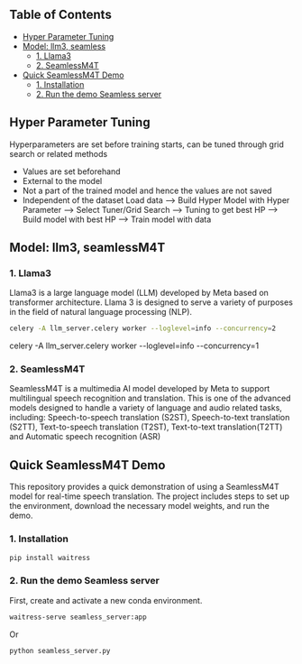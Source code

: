 ## Table of Contents
- [Hyper Parameter Tuning](#hyper-parameter-tuning)
- [Model: llm3, seamless](#model-llm3-seamlessM4T)
  - [1. Llama3](#1-llama3)
  - [2. SeamlessM4T](#2-seamlessM4T)
- [Quick SeamlessM4T Demo](#quick-SeamlessM4T-demo)
  - [1. Installation](#1-installation)
  - [2. Run the demo Seamless server](#2-run-the-demo-seamless-server)

## Hyper Parameter Tuning
Hyperparameters are set before training starts, can be tuned through grid search or related methods
- Values are set beforehand
- External to the model
- Not a part of the trained model and hence the values are not saved
- Independent of the dataset
Load data --> Build Hyper Model with Hyper Parameter --> Select Tuner/Grid Search --> Tuning to get best HP --> Build model with best HP --> Train model with data
## Model: llm3, seamlessM4T
### 1. Llama3
Llama3 is a large language model (LLM) developed by Meta based on transformer architecture. Llama 3 is designed to serve a variety of purposes in the field of natural language processing (NLP).

```bash
celery -A llm_server.celery worker --loglevel=info --concurrency=2
```
celery -A llm_server.celery worker --loglevel=info --concurrency=1
### 2. SeamlessM4T
SeamlessM4T is a multimedia AI model developed by Meta to support multilingual speech recognition and translation. This is one of the advanced models designed to handle a variety of language and audio related tasks, including: Speech-to-speech translation (S2ST), Speech-to-text translation (S2TT), Text-to-speech translation (T2ST), Text-to-text translation(T2TT) and Automatic speech recognition (ASR) 
## Quick SeamlessM4T Demo
This repository provides a quick demonstration of using a SeamlessM4T model for real-time speech translation. The project includes steps to set up the environment, download the necessary model weights, and run the demo.

### 1. Installation
```bash
pip install waitress
```
### 2. Run the demo Seamless server
First, create and activate a new conda environment.

```bash
waitress-serve seamless_server:app
```
Or

```bash
python seamless_server.py
```
